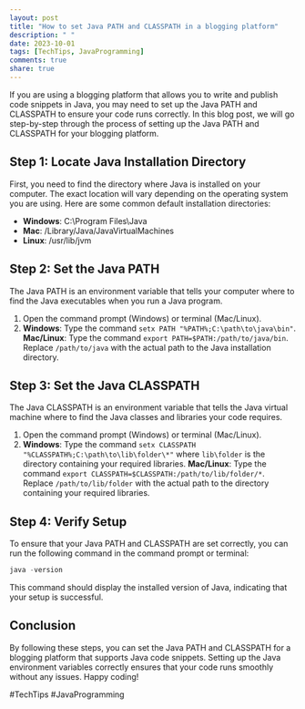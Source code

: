 ```yaml
---
layout: post
title: "How to set Java PATH and CLASSPATH in a blogging platform"
description: " "
date: 2023-10-01
tags: [TechTips, JavaProgramming]
comments: true
share: true
---
```


If you are using a blogging platform that allows you to write and publish code snippets in Java, you may need to set up the Java PATH and CLASSPATH to ensure your code runs correctly. In this blog post, we will go step-by-step through the process of setting up the Java PATH and CLASSPATH for your blogging platform.

## Step 1: Locate Java Installation Directory

First, you need to find the directory where Java is installed on your computer. The exact location will vary depending on the operating system you are using. Here are some common default installation directories:

- **Windows**: C:\Program Files\Java
- **Mac**: /Library/Java/JavaVirtualMachines
- **Linux**: /usr/lib/jvm

## Step 2: Set the Java PATH

The Java PATH is an environment variable that tells your computer where to find the Java executables when you run a Java program.

1. Open the command prompt (Windows) or terminal (Mac/Linux).
2. **Windows**: Type the command `setx PATH "%PATH%;C:\path\to\java\bin"`.
   **Mac/Linux**: Type the command `export PATH=$PATH:/path/to/java/bin`.
   Replace `/path/to/java` with the actual path to the Java installation directory.

## Step 3: Set the Java CLASSPATH

The Java CLASSPATH is an environment variable that tells the Java virtual machine where to find the Java classes and libraries your code requires.

1. Open the command prompt (Windows) or terminal (Mac/Linux).
2. **Windows**: Type the command `setx CLASSPATH "%CLASSPATH%;C:\path\to\lib\folder\*"` where `lib\folder` is the directory containing your required libraries.
   **Mac/Linux**: Type the command `export CLASSPATH=$CLASSPATH:/path/to/lib/folder/*`.
   Replace `/path/to/lib/folder` with the actual path to the directory containing your required libraries.

## Step 4: Verify Setup

To ensure that your Java PATH and CLASSPATH are set correctly, you can run the following command in the command prompt or terminal:

```java
java -version
```

This command should display the installed version of Java, indicating that your setup is successful.

## Conclusion

By following these steps, you can set the Java PATH and CLASSPATH for a blogging platform that supports Java code snippets. Setting up the Java environment variables correctly ensures that your code runs smoothly without any issues. Happy coding!

#TechTips #JavaProgramming